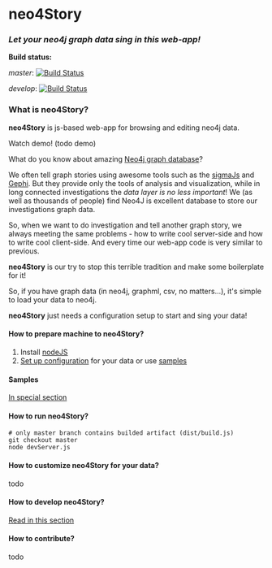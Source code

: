 # neo4Story

### *Let your neo4j graph data sing in this web-app!*

**Build status:**

*master*: [![Build Status](https://travis-ci.org/EmpireFallsTechnologies/neo4Story.svg?branch=master)](https://travis-ci.org/EmpireFallsTechnologies/neo4Story)

*develop*: [![Build Status](https://travis-ci.org/EmpireFallsTechnologies/neo4Story.svg?branch=master)](https://travis-ci.org/EmpireFallsTechnologies/neo4Story)

### What is neo4Story?

**neo4Story** is js-based web-app for browsing and editing neo4j data.

Watch demo! (todo demo)

What do you know about amazing [Neo4j graph database](https://neo4j.com)?

We often tell graph stories using awesome tools such as the [sigmaJs](https://github.com/jacomyal/sigma.js) 
and [Gephi](https://gephi.org/). 
But they provide only the tools of analysis and visualization, while in long connected investigations
 the *data layer is no less important*! 
We (as well as thousands of people) find Neo4J is excellent database to store our investigations graph data. 

So, when we want to do investigation and tell another graph story, we always meeting the same problems - how to write cool server-side
 and how to write cool client-side. And every time our web-app code is very similar to previous.
 
**neo4Story** is our try to stop this terrible tradition and make some boilerplate for it!

So, if you have graph data (in neo4j, graphml, csv, no matters...), it's simple to load your data to neo4j.

**neo4Story** just needs a configuration setup to start and sing your data!

#### How to prepare machine to neo4Story?

1. Install [nodeJS](https://nodejs.org/en/)
2. [Set up configuration](CONFIG.md) for your data or use [samples](samples/README.md)

#### Samples

[In special section](samples/README.md)

#### How to run neo4Story?

```
# only master branch contains builded artifact (dist/build.js)
git checkout master
node devServer.js
```

#### How to customize neo4Story for your data?

todo

#### How to develop neo4Story?

[Read in this section](DEVELOP.md)

#### How to contribute?

todo


